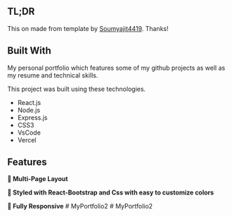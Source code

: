 ## TL;DR

This on made from template by [Soumyajit4419](https://github.com/soumyajit4419/Portfolio). Thanks!

## Built With

My personal portfolio which features some of my github projects as well as my resume and technical skills.

This project was built using these technologies.

- React.js
- Node.js
- Express.js
- CSS3
- VsCode
- Vercel

## Features

**📖 Multi-Page Layout**

**🎨 Styled with React-Bootstrap and Css with easy to customize colors**

**📱 Fully Responsive**
#   M y P o r t f o l i o 2  
 #   M y P o r t f o l i o 2  
 